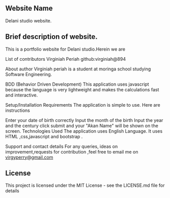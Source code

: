 ## Website Name
 Delani studio website.

## Brief description of website.
This is a portfolio website for Delani studio.Herein we are

List of contributors
Virginiah Periah github:virginiah@894

About author
Virginiah periah is a student at moringa school studying Software Engineering.

BDD
(Behavior Driven Development) This application uses javascript because the language is very lightweight and makes the calculations fast and interactive.

Setup/Installation Requirements
The application is simple to use. Here are instructions

Enter your date of birth correctly
Input the month of the birth
Input the year and the century
click submit and your "Akan Name" will be shown on the screen.
Technologies Used
The application uses English Language. It uses HTML ,css,javascript and bootstrap .

Support and contact details
For any queries, ideas on improvement,requests for contribution ,feel free to email me on virgyperry@gmail.com

 ## License
This project is licensed under the MIT License - see the LICENSE.md file for details
